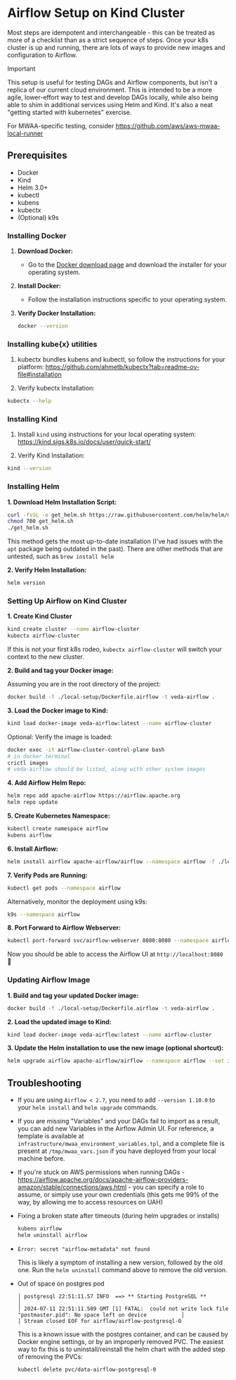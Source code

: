 # Airflow Setup on Kind Cluster

Most steps are idempotent and interchangeable - this can be treated as more of a checklist than as a strict sequence of steps. Once your k8s cluster is up and running, there are lots of ways to provide new images and configuration to Airflow. 

> [!IMPORTANT]  
> This setup is useful for testing DAGs and Airflow components, but isn't a replica of our current cloud environment. This is intended to be a more agile, lower-effort way to test and develop DAGs locally, while also being able to shim in additional services using Helm and Kind. It's also a neat "getting started with kubernetes" exercise.

For MWAA-specific testing, consider https://github.com/aws/aws-mwaa-local-runner

## Prerequisites

- Docker
- Kind
- Helm 3.0+
- kubectl
- kubens
- kubectx
- (Optional) k9s


### Installing Docker

1. **Download Docker:**
   - Go to the [Docker download page](https://www.docker.com/products/docker-desktop) and download the installer for your operating system.

2. **Install Docker:**
   - Follow the installation instructions specific to your operating system.

3. **Verify Docker Installation:**
   ```bash
   docker --version
   ```

### Installing kube{x} utilities

1. kubectx bundles kubens and kubectl, so follow the instructions for your platform: https://github.com/ahmetb/kubectx?tab=readme-ov-file#installation

2. Verify kubectx Installation:

```bash
kubectx --help
```

### Installing Kind

1. Install `kind` using instructions for your local operating system: https://kind.sigs.k8s.io/docs/user/quick-start/

2. Verify Kind Installation:

```bash
kind --version
```

### Installing Helm

**1. Download Helm Installation Script:**

```bash
curl -fsSL -o get_helm.sh https://raw.githubusercontent.com/helm/helm/main/scripts/get-helm-3
chmod 700 get_helm.sh
./get_helm.sh
```

This method gets the most up-to-date installation (I've had issues with the `apt` package being outdated in the past). There are other methods that are untested, such as `brew install helm`

**2. Verify Helm Installation:**

```bash
helm version
```

### Setting Up Airflow on Kind Cluster
**1. Create Kind Cluster**

```bash
kind create cluster --name airflow-cluster
kubectx airflow-cluster
```

If this is not your first k8s rodeo, `kubectx airflow-cluster` will switch your context to the new cluster.

**2. Build and tag your Docker image:**

Assuming you are in the root directory of the project:
```bash
docker build -f ./local-setup/Dockerfile.airflow -t veda-airflow .
```

**3. Load the Docker image to Kind:**

```bash
kind load docker-image veda-airflow:latest --name airflow-cluster
```

Optional: Verify the image is loaded:

```bash
docker exec -it airflow-cluster-control-plane bash
# in docker terminal
crictl images
# veda-airflow should be listed, along with other system images
```

**4. Add Airflow Helm Repo:**

```bash
helm repo add apache-airflow https://airflow.apache.org
helm repo update
```

**5. Create Kubernetes Namespace:**

```bash
kubectl create namespace airflow
kubens airflow
```

**6. Install Airflow:**

```bash
helm install airflow apache-airflow/airflow --namespace airflow -f ./local-setup/airflow-values.yaml
```

**7. Verify Pods are Running:**

```bash
kubectl get pods --namespace airflow
```

Alternatively, monitor the deployment using k9s:

```bash
k9s --namespace airflow
```

**8. Port Forward to Airflow Webserver:**

```bash
kubectl port-forward svc/airflow-webserver 8080:8080 --namespace airflow
```

Now you should be able to access the Airflow UI at `http://localhost:8080` 🎉

### Updating Airflow Image

**1. Build and tag your updated Docker image:**

```bash
docker build -f ./local-setup/Dockerfile.airflow -t veda-airflow .
```
**2. Load the updated image to Kind:**

```bash
kind load docker-image veda-airflow:latest --name airflow-cluster
```

**3. Update the Helm installation to use the new image (optional shortcut):**

```bash
helm upgrade airflow apache-airflow/airflow --namespace airflow --set images.airflow.tag=latest
```

## Troubleshooting

- If you are using `Airflow < 2.7`, you need to add `--version 1.10.0` to your `helm install` and `helm upgrade` commands.

- If you are missing "Variables" and your DAGs fail to import as a result, you can add new Variables in the Airflow Admin UI. For reference, a template is available at `infrastructure/mwaa_environment_variables.tpl`, and a complete file is present at `/tmp/mwaa_vars.json` if you have deployed from your local machine before.

- If you're stuck on AWS permissions when running DAGs - https://airflow.apache.org/docs/apache-airflow-providers-amazon/stable/connections/aws.html - you can specify a role to assume, or simply use your own credentials (this gets me 99% of the way, by allowing me to access resources on UAH)

- Fixing a broken state after timeouts (during helm upgrades or installs)
    ```bash
    kubens airflow
    helm uninstall airflow
    ```


- `Error: secret "airflow-metadata" not found`

    This is likely a symptom of installing a new version, followed by the old one. Run the `helm uninstall` command above to remove the old version.

- Out of space on postgres pod
    ```
    │ postgresql 22:51:11.57 INFO  ==> ** Starting PostgreSQL **                                                            │
    │ 2024-07-11 22:51:11.589 GMT [1] FATAL:  could not write lock file "postmaster.pid": No space left on device           │
    │ Stream closed EOF for airflow/airflow-postgresql-0 
    ```
    This is a known issue with the postgres container, and can be caused by Docker engine settings, or by an improperly removed PVC. The easiest way to fix this is to uninstall/reinstall the helm chart with the added step of removing the PVCs:
    ```
    kubectl delete pvc/data-airflow-postgresql-0
    ```

